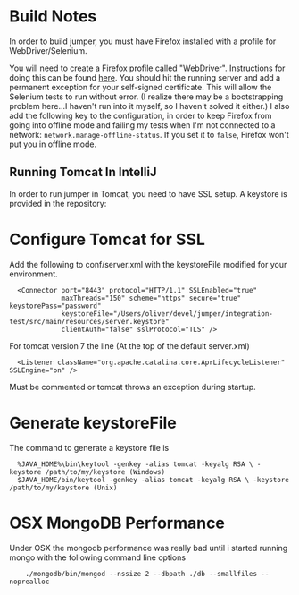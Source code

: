 Build Notes
===========

In order to build jumper, you must have Firefox installed with a profile for WebDriver/Selenium.

You will need to create a Firefox profile called "WebDriver".  Instructions for doing this can be found [here](http://www.qaautomation.net/?p=45).  You should hit the running server and add a permanent exception for your self-signed certificate.  This will allow the Selenium tests to run without error.  (I realize there may be a bootstrapping problem here...I haven't run into it myself, so I haven't solved it either.)  I also add the following key to the configuration, in order to keep Firefox from going into offline mode and failing my tests when I'm not connected to a network: `network.manage-offline-status`.  If you set it to `false`, Firefox won't put you in offline mode.


Running Tomcat In IntelliJ
--------------------------

In order to run jumper in Tomcat, you need to have SSL setup. A keystore is provided in the repository:

# Configure Tomcat for SSL
Add the following to conf/server.xml with the keystoreFile modified for your environment.

      <Connector port="8443" protocol="HTTP/1.1" SSLEnabled="true"
                 maxThreads="150" scheme="https" secure="true" keystorePass="password"
                 keystoreFile="/Users/oliver/devel/jumper/integration-test/src/main/resources/server.keystore"
                 clientAuth="false" sslProtocol="TLS" />

For tomcat version 7 the line (At the top of the default server.xml)

      <Listener className="org.apache.catalina.core.AprLifecycleListener" SSLEngine="on" />

Must be commented or tomcat throws an exception during startup.

# Generate keystoreFile
The command to generate a keystore file is

      %JAVA_HOME%\bin\keytool -genkey -alias tomcat -keyalg RSA \ -keystore /path/to/my/keystore (Windows)
      $JAVA_HOME/bin/keytool -genkey -alias tomcat -keyalg RSA \ -keystore /path/to/my/keystore (Unix)

# OSX MongoDB Performance

Under OSX the mongodb performance was really bad until i started running mongo with the following command
line options

        ./mongodb/bin/mongod --nssize 2 --dbpath ./db --smallfiles --noprealloc
